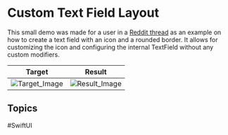 # Custom Text Field Layout
This small demo was made for a user in a [Reddit thread](https://www.reddit.com/r/SwiftUI/comments/15z0bli/what_is_the_effective_way_to_achieve_this_ui/) as an example on how to create a text field with an icon and a rounded border.
It allows for customizing the icon and configuring the internal TextField without any custom modifiers.

| Target | Result |
| ------ | ------ |
| ![Target_Image](https://github.com/Jaron-Lowe/ios-demos/assets/10712389/44f3678f-b13c-47a9-8fac-71cacd7b0dae) | ![Result_Image](https://github.com/Jaron-Lowe/ios-demos/assets/10712389/29c93620-e31f-4c00-b544-f77ca8e2dff8) |






## Topics
#SwiftUI
